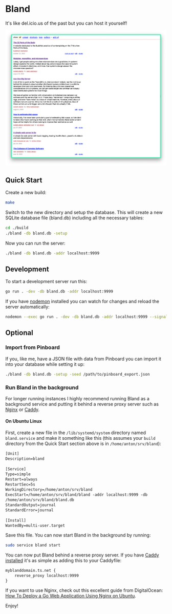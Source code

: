 # Bland

It's like del.icio.us of the past but you can host it yourself!

![Screenshot of Bland, from October 22nd, 2022](meta/screenshot%2010-22-22.png)

## Quick Start

Create a new build:
```sh
make
```

Switch to the new directory and setup the database. This will create a new SQLite database file (bland.db) including all the necessary tables:
```sh
cd ./build
./bland -db bland.db -setup
```

Now you can run the server:
```sh
./bland -db bland.db -addr localhost:9999
```

## Development
To start a development server run this:
```sh
go run . -dev -db bland.db -addr localhost:9999
```

If you have [nodemon](https://nodemon.io/) installed you can watch for changes and reload the server automatically:
```sh
nodemon --exec go run . -dev -db bland.db -addr localhost:9999 --signal SIGTERM --ext html,go
```

## Optional
### Import from Pinboard
If you, like me, have a JSON file with data from Pinboard you can import it into your database while setting it up:
```sh
./bland -db bland.db -setup -seed /path/to/pinboard_export.json
```

### Run Bland in the background
For longer running instances I highly recommend running Bland as a background service and putting it behind a reverse proxy server such as [Nginx](https://www.nginx.com/) or [Caddy](https://caddyserver.com).

#### On Ubuntu Linux
First, create a new file in the `/lib/systemd/system` directory named `bland.service` and make it something like this (this assumes your `build` directory from the Quick Start section above is in `/home/anton/srv/bland`):
```
[Unit]
Description=bland

[Service]
Type=simple
Restart=always
RestartSec=5s
WorkingDirectory=/home/anton/srv/bland
ExecStart=/home/anton/srv/bland/bland -addr localhost:9999 -db /home/anton/srv/bland/bland.db
StandardOutput=journal
StandardError=journal

[Install]
WantedBy=multi-user.target
```

Save this file. You can now start Bland in the background by running:
```sh
sudo service bland start
```

You can now put Bland behind a reverse proxy server. If you have [Caddy installed](https://caddyserver.com/docs/getting-started) it's as simple as adding this to your Caddyfile:
```
myblanddomain.ts.net {
    reverse_proxy localhost:9999
}
```

If you want to use Nginx, check out this excellent guide from DigitalOcean: [How To Deploy a Go Web Application Using Nginx on Ubuntu](https://www.digitalocean.com/community/tutorials/how-to-deploy-a-go-web-application-using-nginx-on-ubuntu-18-04).

Enjoy!